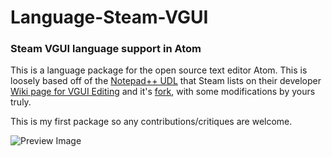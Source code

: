 # Language-Steam-VGUI
### Steam VGUI language support in Atom

This is a language package for the open source text editor Atom.
This is loosely based off of the [Notepad++ UDL](https://gist.github.com/nairdan2/b164c8e63c5823c86414) that Steam lists on their developer [Wiki page for VGUI Editing](https://developer.valvesoftware.com/wiki/VGUI_Editing#Helpful_Tools) and it's [fork](https://gist.github.com/Efreak/8ca24046da8521b43a99), with some modifications by yours truly.

This is my first package so any contributions/critiques are welcome.

![Preview Image](https://dl.dropboxusercontent.com/s/k46lux6fzym3twa/language-steam-vgui-preview.png)
